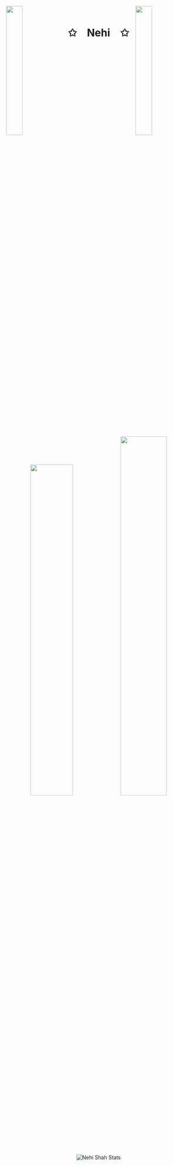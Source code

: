 <img align="left" src="https://user-images.githubusercontent.com/65187002/144930161-2f783401-8d27-4fdf-a2f7-cc0ba32f1f1f.gif" width="30%" style="display:inline;"><img align="right" src="https://user-images.githubusercontent.com/65187002/144930161-2f783401-8d27-4fdf-a2f7-cc0ba32f1f1f.gif" width="30%" style="display:inline;">
<br>
<p align="center">
    <h1 align="center">✩&emsp;Nehi&emsp;✩</h1>
</p>
<!-- <p align="center">
    <img src="https://readme-typing-svg.herokuapp.com/?lines=Yoooooooooooooooo;Welcome+to+my+profile!;Have+a+look+around!&font=Fira%20Code&color=%23D62F79&center=true&width=280&height=50">
</p> -->
<br>
<!-- <p align="center">
    <img id="preview" src="https://komarev.com/ghpvc/?username=shahnehi06&color=grey">
</p> -->
<p align="center">
    <a href="https://leetcode.com/nehishah/"><img width="48%" src="https://leetcode.card.workers.dev/nehishah?theme=dark&font=baloo&extension=null&border=2&border_radius=8"></a>
    <a href="https://github.com/shahnehi06"><img width="50%" src="https://github-readme-stats.vercel.app/api/top-langs/?username=shahnehi06&theme=dark&hide=html,css,cmake&layout=compact&langs_count=5&bg_color=101010&hide_title=true"></a>
    <img src="https://github-readme-stats.vercel.app/api?username=shahnehi06&amp;show_icons=true" alt="Nehi Shah Stats"/>
</p>
